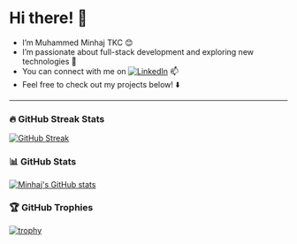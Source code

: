 # Hi there! 👋

- I’m Muhammed Minhaj TKC 😊  
- I’m passionate about full-stack development and exploring new technologies 🚀  
- You can connect with me on [![LinkedIn](https://img.shields.io/badge/LinkedIn-blue?style=flat-square&logo=linkedin)](https://www.linkedin.com/in/minhajtkc) 📫  
- Feel free to check out my projects below! ⬇️

---

### 🔥 GitHub Streak Stats

[![GitHub Streak](https://streak-stats.demolab.com/?user=Minhaj-Tkc&theme=dark)](https://git.io/streak-stats)

### 📊 GitHub Stats

[![Minhaj's GitHub stats](https://github-readme-stats.vercel.app/api?username=Minhaj-Tkc&count_private=true&show_icons=true&theme=dark)](https://github.com/anuraghazra/github-readme-stats)

### 🏆 GitHub Trophies

[![trophy](https://github-profile-trophy.vercel.app/?username=Minhaj-Tkc&theme=onedark)](https://github.com/ryo-ma/github-profile-trophy)



